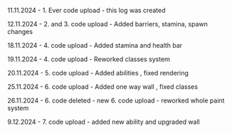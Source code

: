 11.11.2024 - 1. Ever code upload - this log was created

12.11.2024 - 2. and 3. code upload - Added barriers, stamina, spawn changes

18.11.2024 - 4. code upload - Added stamina and health bar 

19.11.2024 - 4. code upload - Reworked classes system

20.11.2024 - 5. code upload - Added abilities , fixed rendering

25.11.2024 - 6. code upload - Added one way wall , fixed classes

26.11.2024 - 6. code deleted - new 6. code upload - reworked whole paint system

9.12.2024 - 7. code upload - added new ability and upgraded wall


